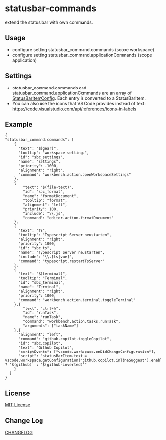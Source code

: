 # statusbar-commands

extend the status bar with own commands.

## Usage

* configure setting statusbar_command.commands (scope workspace)
* configure setting statusbar_command.applicationCommands (scope application)

## Settings
* statusbar_command.commands and statusbar_command.applicationCommands are an array of [StatusBarItemConfig](https://github.com/AnWeber/vscode-statusbar-command/blob/main/src/statusBarItemConfig.ts). Each entry is converted to a StatusBarItem.
* You can also use the icons that VS Code provides instead of text: https://code.visualstudio.com/api/references/icons-in-labels


## Example
```
{
"statusbar_command.commands": [
    {
      "text": "$(gear)",
      "tooltip": "workspace settings",
      "id": "sbc_settings",
      "name": "settings",
      "priority": -1000,
      "alignment": "right",
      "command": "workbench.action.openWorkspaceSettings"
    },
    {
        "text": "$(file-text)",
        "id": "sbc_format",
        "name": "formatDocument",
        "tooltip": "format",
        "alignment": "left",
        "priority": 100,
        "include": "\\.js",
        "command": "editor.action.formatDocument"
    },
    {
      "text": "TS",
      "tooltip": "Typescript Server neustarten",
      "alignment": "right",
      "priority": 1000,
      "id": "sbc_ts",
      "name": "Typescript Server neustarten",
      "include": "\\.[ts|vue]",
      "command": "typescript.restartTsServer"
    },
    {
      "text": "$(terminal)",
      "tooltip": "Terminal",
      "id": "sbc_terminal",
      "name": "Terminal",
      "alignment": "right",
      "priority": 1000,
      "command": "workbench.action.terminal.toggleTerminal"
    },{
        "text": "ctrl+h",
        "id": "runTask",
        "name": "runTask",
        "command": "workbench.action.tasks.runTask",
        "arguments": ["taskName"]
    },{
      "alignment": "left",
      "command": "github.copilot.toggleCopilot",
      "id": "sbc.copilot",
      "text": "Github Copilot",
      "scriptEvents": ["vscode.workspace.onDidChangeConfiguration"],
      "script": "statusBarItem.text = vscode.workspace.getConfiguration('github.copilot.inlineSuggest').enable ? '$(github)' : '$(github-inverted)'"
    }
  ]
}
```


## License
[MIT License](LICENSE)

## Change Log
[CHANGELOG](CHANGELOG.md)

